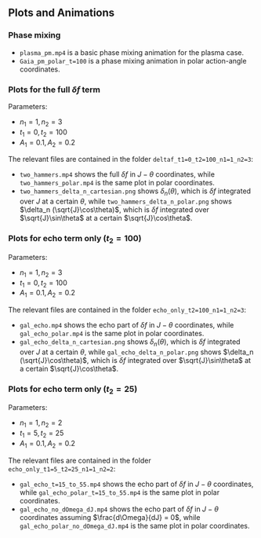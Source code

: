 ## Plots and Animations
### Phase mixing
- `plasma_pm.mp4` is a basic phase mixing animation for the plasma case.
- `Gaia_pm_polar_t=100` is a phase mixing animation in polar action-angle coordinates.

### Plots for the full $\delta f$ term
Parameters:
- $n_1=1, n_2=3$
- $t_1=0, t_2=100$
- $A_1=0.1, A_2=0.2$

The relevant files are contained in the folder `deltaf_t1=0_t2=100_n1=1_n2=3`:
- `two_hammers.mp4` shows the full $\delta f$ in $J-\theta$ coordinates, while `two_hammers_polar.mp4` is the same plot in polar coordinates.
- `two_hammers_delta_n_cartesian.png` shows $\delta_n (\theta)$, which is $\delta f$ integrated over $J$ at a certain $\theta$,
while `two_hammers_delta_n_polar.png` shows $\delta_n (\sqrt{J}\cos\theta)$, which is $\delta f$ integrated over $\sqrt{J}\sin\theta$
at a certain $\sqrt{J}\cos\theta$.

### Plots for echo term only ($t_2=100$)
Parameters:
- $n_1=1, n_2=3$
- $t_1=0, t_2=100$
- $A_1=0.1, A_2=0.2$

The relevant files are contained in the folder `echo_only_t2=100_n1=1_n2=3`:
- `gal_echo.mp4` shows the echo part of $\delta f$ in $J-\theta$ coordinates, while `gal_echo_polar.mp4` is the same plot in polar coordinates.
- `gal_echo_delta_n_cartesian.png` shows $\delta_n (\theta)$, which is $\delta f$ integrated over $J$ at a certain $\theta$,
while `gal_echo_delta_n_polar.png` shows $\delta_n (\sqrt{J}\cos\theta)$, which is $\delta f$ integrated over $\sqrt{J}\sin\theta$
at a certain $\sqrt{J}\cos\theta$.

### Plots for echo term only ($t_2=25$)
Parameters:
- $n_1=1, n_2=2$
- $t_1=5, t_2=25$
- $A_1=0.1, A_2=0.2$

The relevant files are contained in the folder `echo_only_t1=5_t2=25_n1=1_n2=2`:
- `gal_echo_t=15_to_55.mp4` shows the echo part of $\delta f$ in $J-\theta$ coordinates,
while `gal_echo_polar_t=15_to_55.mp4` is the same plot in polar coordinates.
- `gal_echo_no_dOmega_dJ.mp4` shows the echo part of $\delta f$ in $J-\theta$ coordinates assuming $\frac{d\Omega}{dJ} = 0$,
while `gal_echo_polar_no_dOmega_dJ.mp4` is the same plot in polar coordinates.

